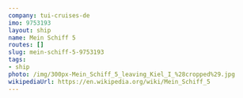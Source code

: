 ```yaml
---
company: tui-cruises-de
imo: 9753193
layout: ship
name: Mein Schiff 5
routes: []
slug: mein-schiff-5-9753193
tags:
- ship
photo: /img/300px-Mein_Schiff_5_leaving_Kiel_I_%28cropped%29.jpg
wikipediaUrl: https://en.wikipedia.org/wiki/Mein_Schiff_5
---
```

